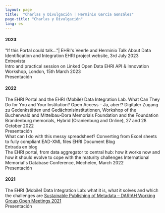 ```yaml
---
layout: page
title:  "Charlas y Divulgación | Herminio García González"
page-title: "Charlas y Divulgación"
lang: es
---
```


#### 2023
<div class="references">
    <div class="reference">
        <div class="mainInformation">
            <span class="title">"If this Portal could talk..."| EHRI's Veerle and Herminio Talk About Data Identification and Integration</span>
            <span class="venue">EHRI project website, 3rd July 2023</span>
        </div>
        <div class="otherInformation">
            <div class="typeOfVenue">
                <span class="typeOfVenueTitle bookChapter">Entrevista</span>
            </div>
            <div class="links">
                <a href="https://www.ehri-project.eu/veerle-and-herminio-talk-about-EHRI-Portal" title="Read interview"><i class="fa fa-external-link fa-2x"></i></a>
            </div>
        </div>
    </div>
    <div class="reference">
        <div class="mainInformation">
            <span class="title">Intro and practical session on Linked Open Data</span>
            <span class="venue">EHRI API & Innovation Workshop, London, 15th March 2023</span>
        </div>
        <div class="otherInformation">
            <div class="typeOfVenue">
                <span class="typeOfVenueTitle conference">Presentación</span>
            </div>
            <div class="links">
                <a href="https://docs.google.com/presentation/d/1bha1C0cy1TpZp_ighCaZ1Sxohy23QizEkamk5hEuk-E/edit?usp=sharing" title="Download slides"><i class="fa fa-file-powerpoint-o fa-2x"></i></a>
            </div>
        </div>
    </div>
</div>

#### 2022
<div class="references">
    <div class="reference">
        <div class="mainInformation">
            <span class="title">The EHRI Portal and the EHRI (Mobile) Data Integration Lab. What Can They Do for You and Your Institution?</span>
            <span class="venue">Open Access – Ja, aber!? Digitaler Zugang zu Gedenkstätten und Gedächtnisinstitutionen, Workshop of the Buchenwald and Mittelbau-Dora Memorials Foundation and the Foundation Brandenburg memorials, Hybrid (Oranienburg and Online), 27 and 28 October 2022</span>
        </div>
        <div class="otherInformation">
            <div class="typeOfVenue">
                <span class="typeOfVenueTitle conference">Presentación</span>
            </div>
            <div class="links">
                <a href="https://docs.google.com/presentation/d/1UZUYFIF4pxCdtSmVnRkcaFrdFpKfIOlMUvc77vdMSdM/edit?usp=sharing" title="Download slides"><i class="fa fa-file-powerpoint-o fa-2x"></i></a>
            </div>
        </div>
    </div>
    <div class="reference">
        <div class="mainInformation">
            <span class="title">What can I do with this messy spreadsheet? Converting from Excel sheets to fully compliant EAD-XML files</span>
            <span class="venue">EHRI Document Blog</span>
        </div>
        <div class="otherInformation">
            <div class="typeOfVenue">
                <span class="typeOfVenueTitle journal">Entrada en blog</span>
            </div>
            <div class="links">
                <a href="https://blog.ehri-project.eu/2022/04/25/converting-from-excel-to-ead-xml/" title="Read blog post"><i class="fa fa-external-link fa-2x"></i></a>
            </div>
        </div>
    </div>
    <div class="reference">
        <div class="mainInformation">
            <span class="title">The EHRI portal, from data aggregator to central hub: how it works now and how it should evolve to cope with the maturity challenges</span>
            <span class="venue">International Memorial's Database Conference, Mechelen, March 2022</span>
        </div>
        <div class="otherInformation">
            <div class="typeOfVenue">
                <span class="typeOfVenueTitle conference">Presentación</span>
            </div>
            <div class="links">
                <a href="https://docs.google.com/presentation/d/16xEo7Pef4E9FfU2U2raZ0aU5If8Km6wAWg6lZl9x75Y/edit?usp=sharing" title="Download slides"><i class="fa fa-file-powerpoint-o fa-2x"></i></a>
            </div>
        </div>
    </div>
</div>

#### 2021
<div class="references">
    <div class="reference">
        <div class="mainInformation">
            <span class="title">The EHRI (Mobile) Data Integration Lab: what it is, what it solves and which the challenges are</span>
            <span class="venue"><a href="https://metadata.hypotheses.org/80">Sustainable Publishing of Metadata – DARIAH Working Group Open Meetings 2021</a></span>
        </div>
        <div class="otherInformation">
            <div class="typeOfVenue">
                <span class="typeOfVenueTitle conference">Presentación</span>
            </div>
            <div class="links">
                <a href="https://docs.google.com/presentation/d/1iMlZ3W0ro5pJFVf8zT3aAQYpWHObB8av4sy1EybYDtU/edit?usp=sharing"><i class="fa fa-file-powerpoint-o fa-2x"></i></a>
            </div>
        </div>
    </div>
</div>